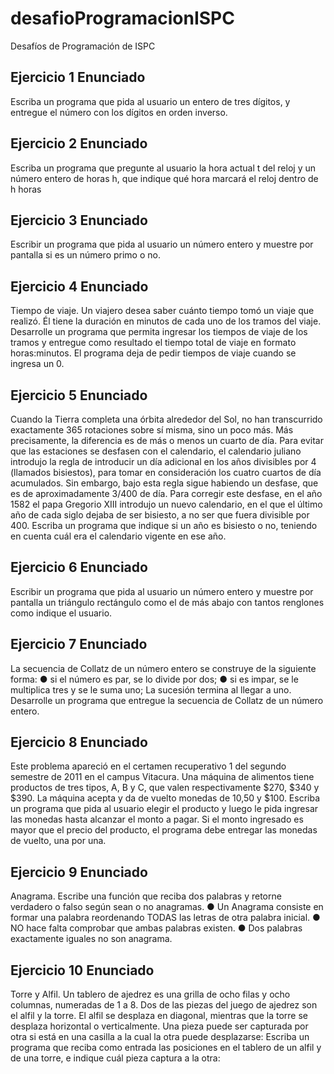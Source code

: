 # desafioProgramacionISPC
Desafíos de Programación de ISPC

## Ejercicio 1 Enunciado
Escriba un programa que pida al usuario un entero de tres dígitos, y entregue el número con los dígitos en orden inverso.

## Ejercicio 2 Enunciado
Escriba un programa que pregunte al usuario la hora actual t del reloj y un número entero de horas h, que indique qué hora marcará el reloj dentro de h horas

## Ejercicio 3 Enunciado
Escribir un programa que pida al usuario un número entero y muestre por pantalla si es un número primo o no.

## Ejercicio 4 Enunciado
Tiempo de viaje. Un viajero desea saber cuánto tiempo tomó un viaje que realizó. Él tiene la duración en minutos de cada uno de los tramos del viaje.
Desarrolle un programa que permita ingresar los tiempos de viaje de los tramos y entregue como resultado el tiempo total de viaje en formato horas:minutos.
El programa deja de pedir tiempos de viaje cuando se ingresa un 0.

## Ejercicio 5 Enunciado
Cuando la Tierra completa una órbita alrededor del Sol, no han transcurrido
exactamente 365 rotaciones sobre sí misma, sino un poco más. Más precisamente, la diferencia es de más o menos un cuarto de día.
Para evitar que las estaciones se desfasen con el calendario, el calendario juliano introdujo la regla de introducir un día adicional en los años divisibles por 4 (llamados bisiestos), para tomar en consideración los cuatro cuartos de día acumulados.
Sin embargo, bajo esta regla sigue habiendo un desfase, que es de aproximadamente 3/400 de día.
Para corregir este desfase, en el año 1582 el papa Gregorio XIII introdujo un nuevo calendario, en el que el último año de cada siglo dejaba de ser bisiesto, a no ser que fuera divisible por 400.
Escriba un programa que indique si un año es bisiesto o no, teniendo en cuenta cuál era el calendario vigente en ese año.

## Ejercicio 6 Enunciado
Escribir un programa que pida al usuario un número entero y muestre por pantalla un triángulo rectángulo como el de más abajo con tantos renglones como indique el usuario.

## Ejercicio 7 Enunciado
La secuencia de Collatz de un número entero se construye de la siguiente forma:
● si el número es par, se lo divide por dos;
● si es impar, se le multiplica tres y se le suma uno;
La sucesión termina al llegar a uno.
Desarrolle un programa que entregue la secuencia de Collatz de un número entero.

## Ejercicio 8 Enunciado
Este problema apareció en el certamen recuperativo 1 del segundo semestre de 2011 en el campus Vitacura.
Una máquina de alimentos tiene productos de tres tipos, A, B y C, que valen
respectivamente $270, $340 y $390. La máquina acepta y da de vuelto monedas de $10,$50 y $100.
Escriba un programa que pida al usuario elegir el producto y luego le pida ingresar las monedas hasta alcanzar el monto a pagar. Si el monto ingresado es mayor que el precio del producto, el programa debe entregar las monedas de vuelto, una por una.

## Ejercicio 9 Enunciado
Anagrama. Escribe una función que reciba dos palabras y retorne
verdadero o falso según sean o no anagramas.
● Un Anagrama consiste en formar una palabra reordenando TODAS las letras de
otra palabra inicial.
● NO hace falta comprobar que ambas palabras existen.
● Dos palabras exactamente iguales no son anagrama.

## Ejercicio 10 Enunciado
Torre y Alfil. Un tablero de ajedrez es una grilla de ocho filas y ocho columnas,
numeradas de 1 a 8. Dos de las piezas del juego de ajedrez son el alfil y la torre. El alfil se
desplaza en diagonal, mientras que la torre se desplaza horizontal o verticalmente. Una
pieza puede ser capturada por otra si está en una casilla a la cual la otra puede
desplazarse:
Escriba un programa que reciba como entrada las posiciones en el tablero de un alfil y de
una torre, e indique cuál pieza captura a la otra:

